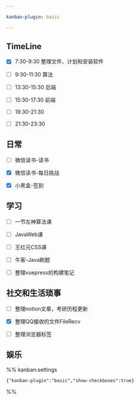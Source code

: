 ```yaml
---

kanban-plugin: basic

---
```


## TimeLine

- [x] 7:30-9:30 整理文件、计划和安装软件
- [ ] 9:30-11:30 算法
- [ ] 13:30-15:30 后端
- [ ] 15:30-17:30 前端
- [ ] 19:30-21:30
- [ ] 21:30-23:30


## 日常

- [ ] 微信读书-读书
- [x] 微信读书-每日挑战
- [x] 小黑盒-签到


## 学习

- [ ] 一节左神算法课
- [ ] JavaWeb课
- [ ] 王红元CSS课
- [ ] 牛客-Java刷题
- [ ] 整理vuepress的构建笔记


## 社交和生活琐事

- [ ] 整理notion文章，考研历程更新
- [x] 整理QQ接收的文件FileRecv
- [ ] 整理浏览器标签


## 娱乐





%% kanban:settings
```
{"kanban-plugin":"basic","show-checkboxes":true}
```
%%